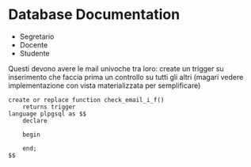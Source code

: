 # Database Documentation
 + Segretario
 + Docente
 + Studente

Questi devono avere le mail univoche tra loro: create un trigger su
inserimento che faccia prima un controllo su tutti gli altri (magari
vedere implementazione con vista materializzata per semplificare)

```postgresql
create or replace function check_email_i_f()
    returns trigger
language plpgsql as $$
    declare
        
    begin
        
    end;
$$
```
